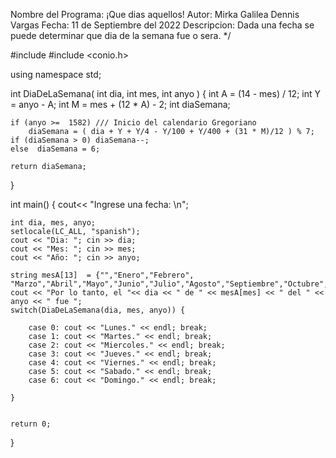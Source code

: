 
Nombre del Programa: ¡Que dias aquellos!
Autor: Mirka Galilea Dennis Vargas
Fecha: 11 de Septiembre del 2022
Descripcion: Dada una fecha se puede determinar que dia de la semana fue o sera.
*/

#include <iostream>
#include <conio.h>
 
using namespace std;
 
int DiaDeLaSemana( int dia, int mes, int anyo )
{
    int A = (14 - mes) / 12;
	int Y = anyo - A;
	int M =  mes + (12 * A) - 2;
    int diaSemana;
 	
    if (anyo >=  1582) /// Inicio del calendario Gregoriano
        diaSemana = ( dia + Y + Y/4 - Y/100 + Y/400 + (31 * M)/12 ) % 7;
	if (diaSemana > 0) diaSemana--;
	else  diaSemana = 6;
 
	return diaSemana;
}


int main()
{ 
	cout<< "Ingrese una fecha: \n"; 

    int dia, mes, anyo;
 	setlocale(LC_ALL, "spanish");
    cout << "Dia: "; cin >> dia;
    cout << "Mes: "; cin >> mes;
    cout << "Año: "; cin >> anyo;
 
 	string mesA[13]  = {"","Enero","Febrero", "Marzo","Abril","Mayo","Junio","Julio","Agosto","Septiembre","Octubre","Noviembre","Diciembre"};
	cout << "Por lo tanto, el "<< dia << " de " << mesA[mes] << " del " << anyo << " fue ";
    switch(DiaDeLaSemana(dia, mes, anyo)) {
 
        case 0: cout << "Lunes." << endl; break;
        case 1: cout << "Martes." << endl; break;
        case 2: cout << "Miercoles." << endl; break;
        case 3: cout << "Jueves." << endl; break;
        case 4: cout << "Viernes." << endl; break;
        case 5: cout << "Sabado." << endl; break;
        case 6: cout << "Domingo." << endl; break;
       
    }
        
 	
    return 0;
}
